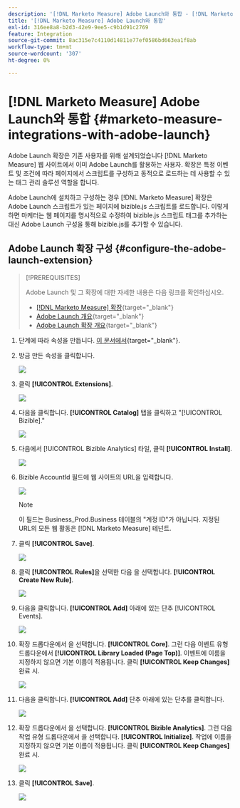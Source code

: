 ```yaml
---
description: '[!DNL Marketo Measure] Adobe Launch와 통합 - [!DNL Marketo Measure] - 제품 설명서'
title: '[!DNL Marketo Measure] Adobe Launch와 통합'
exl-id: 316ee8a8-b2d3-42e9-9ee5-c9b1d91c2769
feature: Integration
source-git-commit: 8ac315e7c4110d14811e77ef0586bd663ea1f8ab
workflow-type: tm+mt
source-wordcount: '307'
ht-degree: 0%

---
```


# [!DNL Marketo Measure] Adobe Launch와 통합 {#marketo-measure-integrations-with-adobe-launch}

Adobe Launch 확장은 기존 사용자를 위해 설계되었습니다 [!DNL Marketo Measure] 웹 사이트에서 이미 Adobe Launch를 활용하는 사용자. 확장은 특정 이벤트 및 조건에 따라 페이지에서 스크립트를 구성하고 동적으로 로드하는 데 사용할 수 있는 태그 관리 솔루션 역할을 합니다.

Adobe Launch에 설치하고 구성하는 경우 [!DNL Marketo Measure] 확장은 Adobe Launch 스크립트가 있는 페이지에 bizible.js 스크립트를 로드합니다. 이렇게 하면 마케터는 웹 페이지를 명시적으로 수정하여 bizible.js 스크립트 태그를 추가하는 대신 Adobe Launch 구성을 통해 bizible.js를 추가할 수 있습니다.

## Adobe Launch 확장 구성 {#configure-the-adobe-launch-extension}

>[!PREREQUISITES]
>
>Adobe Launch 및 그 확장에 대한 자세한 내용은 다음 링크를 확인하십시오.
>
>* [[!DNL Marketo Measure] 확장](https://experienceleague.adobe.com/docs/experience-platform/destinations/catalog/email/bizible.html?lang=en#catalog){target="_blank"}
>* [Adobe Launch 개요](https://experienceleague.adobe.com/docs/launch-learn/implementing-in-websites-with-launch/index.html?lang=en#prerequisites){target="_blank"}
>* [Adobe Launch 확장 개요](https://experienceleague.adobe.com/docs/launch/using/extension-dev/overview.html?lang=en#extension-configuration){target="_blank"}

1. 단계에 따라 속성을 만듭니다. [이 문서에서](https://experienceleague.adobe.com/docs/platform-learn/implement-in-websites/configure-tags/create-a-property.html?lang=en#go-to-the-data-collection-interface){target="_blank"}.

1. 방금 만든 속성을 클릭합니다.

   ![](assets/marketo-measure-integrations-with-adobe-launch-1.png)

1. 클릭 **[!UICONTROL Extensions]**.

   ![](assets/marketo-measure-integrations-with-adobe-launch-2.png)

1. 다음을 클릭합니다. **[!UICONTROL Catalog]** 탭을 클릭하고 &quot;[!UICONTROL Bizible].&quot;

   ![](assets/marketo-measure-integrations-with-adobe-launch-3.png)

1. 다음에서 [!UICONTROL Bizible Analytics] 타일, 클릭 **[!UICONTROL Install]**.

   ![](assets/marketo-measure-integrations-with-adobe-launch-4.png)

1. Bizible AccountId 필드에 웹 사이트의 URL을 입력합니다.

   ![](assets/marketo-measure-integrations-with-adobe-launch-5.png)

   >[!NOTE]
   >
   >이 필드는 Business_Prod.Business 테이블의 &quot;계정 ID&quot;가 아닙니다. 지정된 URL의 모든 웹 활동은 [!DNL Marketo Measure] 테넌트.

1. 클릭 **[!UICONTROL Save]**.

   ![](assets/marketo-measure-integrations-with-adobe-launch-6.png)

1. 클릭 **[!UICONTROL Rules]**&#x200B;을 선택한 다음 을 선택합니다. **[!UICONTROL Create New Rule]**.

   ![](assets/marketo-measure-integrations-with-adobe-launch-7.png)

1. 다음을 클릭합니다. **[!UICONTROL Add]** 아래에 있는 단추 [!UICONTROL Events].

   ![](assets/marketo-measure-integrations-with-adobe-launch-8.png)

1. 확장 드롭다운에서 을 선택합니다. **[!UICONTROL Core]**. 그런 다음 이벤트 유형 드롭다운에서 **[!UICONTROL Library Loaded (Page Top)]**. 이벤트에 이름을 지정하지 않으면 기본 이름이 적용됩니다. 클릭 **[!UICONTROL Keep Changes]** 완료 시.

   ![](assets/marketo-measure-integrations-with-adobe-launch-9.png)

1. 다음을 클릭합니다. **[!UICONTROL Add]** 단추 아래에 있는 단추를 클릭합니다.

   ![](assets/marketo-measure-integrations-with-adobe-launch-10.png)

1. 확장 드롭다운에서 을 선택합니다. **[!UICONTROL Bizible Analytics]**. 그런 다음 작업 유형 드롭다운에서 을 선택합니다. **[!UICONTROL Initialize]**. 작업에 이름을 지정하지 않으면 기본 이름이 적용됩니다. 클릭 **[!UICONTROL Keep Changes]** 완료 시.

   ![](assets/marketo-measure-integrations-with-adobe-launch-11.png)

1. 클릭 **[!UICONTROL Save]**.

   ![](assets/marketo-measure-integrations-with-adobe-launch-12.png)
